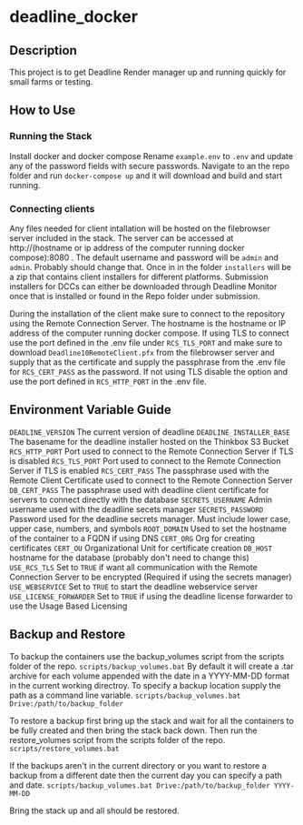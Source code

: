 # deadline_docker

## Description

This project is to get Deadline Render manager up and running quickly for small farms or testing.

## How to Use

### Running the Stack
Install docker and docker compose
Rename `example.env` to `.env` and update any of the password fields with secure passwords.
Navigate to an  the repo folder and run `docker-compose up` and it will download and build and start running.

### Connecting clients

Any files needed for client intallation will be hosted on the filebrowser server included in the stack. The server can be accessed at http://(hostname or ip address of the computer running docker compose):8080 . The default username and password will be `admin` and `admin`. Probably should change that. Once in in the folder `installers` will be a zip that contains client installers for different platforms. Submission installers for DCCs can either be downloaded through Deadline Monitor once that is installed or found in the Repo folder under submission.

During the installation of the client make sure to connect to the repository using the Remote Connection Server. The hostname is the hostname or IP address of the computer running docker compose. If using TLS to connect use the port defined in the .env file under `RCS_TLS_PORT` and make sure to download `Deadline10RemoteClient.pfx` from the filebrowser server and supply that as the certificate and supply the passphrase from the .env file for `RCS_CERT_PASS` as the password. If not using TLS disable the option and use the port defined in `RCS_HTTP_PORT` in the .env file.

## Environment Variable Guide

`DEADLINE_VERSION` The current version of deadline
`DEADLINE_INSTALLER_BASE` The basename for the deadline installer hosted on the Thinkbox S3 Bucket
`RCS_HTTP_PORT` Port used to connect to the Remote Connection Server if TLS is disabled
`RCS_TLS_PORT` Port used to connect to the Remote Connection Server if TLS is enabled 
`RCS_CERT_PASS` The passphrase used with the Remote Client Certificate used to connect to the Remote Connection Server
`DB_CERT_PASS` The passphrase used with deadline client certificate for servers to connect directly with the database
`SECRETS_USERNAME` Admin username used with the deadline secets manager
`SECRETS_PASSWORD` Password used for the deadline secrets manager. Must include lower case, upper case, numbers, and symbols
`ROOT_DOMAIN` Used to set the hostname of the container to a FQDN if using DNS
`CERT_ORG` Org for creating certificates
`CERT_OU` Organizational Unit for certificate creation
`DB_HOST` hostname for the database (probably don't need to change this)
`USE_RCS_TLS` Set to `TRUE` if want all communication with the Remote Connection Server to be encrypted (Required if using the secrets manager)
`USE_WEBSERVICE` Set to `TRUE` to start the deadline webservice server
`USE_LICENSE_FORWARDER` Set to `TRUE` if using the deadline license forwarder to use the Usage Based Licensing

## Backup and Restore

To backup the containers use the backup_volumes script from the scripts folder of the repo. 
`scripts/backup_volumes.bat`
By default it will create a .tar archive for each volume appended with the date in a YYYY-MM-DD format in the current working directroy. To specify a backup location supply the path as a command line variable.
`scripts/backup_volumes.bat Drive:/path/to/backup_folder`

To restore a backup first bring up the stack and wait for all the containers to be fully created and then bring the stack back down. Then run the restore_volumes script from the scripts folder of the repo.
`scripts/restore_volumes.bat`

If the backups aren't in the current directory or you want to restore a backup from a different date then the current day you can specify a path and date.
`scripts/backup_volumes.bat Drive:/path/to/backup_folder YYYY-MM-DD` 

Bring the stack up and all should be restored.
